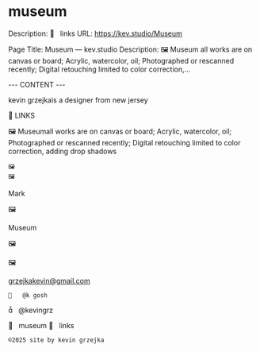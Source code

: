 # museum

Description: ︎   links
URL: https://kev.studio/Museum

Page Title: Museum — kev.studio
Description: 🖼️ Museum all works are on canvas or board; Acrylic, watercolor, oil; Photographed or rescanned recently; Digital retouching limited to color correction,...

--- CONTENT ---

kevin grzejkais a designer from new jersey


	



 



	
	
︎ LINKS

🖼️
	Museumall works are on canvas or board; Acrylic, watercolor, oil; Photographed or rescanned recently; Digital retouching limited to color correction, adding drop shadows



	🖼️
	🖼️

	

















































				

				
 
 
  Mark

🖼️

Museum

🖼️

🖼️

grzejkakevin@gmail.com


	
	︎   @k gosh
︎   @kevingrz

	
︎   museum
︎   links












	
	©2025 site by kevin grzejka

